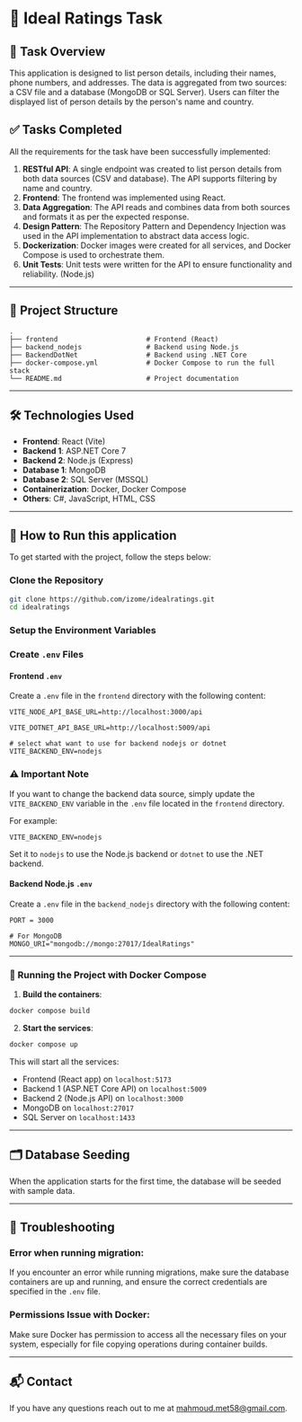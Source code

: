 
# 🌟 Ideal Ratings Task

## 📝 Task Overview

This application is designed to list person details, including their names, phone numbers, and addresses. The data is aggregated from two sources: a CSV file and a database (MongoDB or SQL Server). Users can filter the displayed list of person details by the person's name and country.

## ✅ Tasks Completed

All the requirements for the task have been successfully implemented:

1. **RESTful API**: A single endpoint was created to list person details from both data sources (CSV and database). The API supports filtering by name and country.
2. **Frontend**: The frontend was implemented using React.
3. **Data Aggregation**: The API reads and combines data from both sources and formats it as per the expected response.
4. **Design Pattern**: The Repository Pattern and Dependency Injection was used in the API implementation to abstract data access logic.
5. **Dockerization**: Docker images were created for all services, and Docker Compose is used to orchestrate them.
6. **Unit Tests**: Unit tests were written for the API to ensure functionality and reliability. (Node.js)

---

## 🧱 Project Structure

```
.
├── frontend                      # Frontend (React)
├── backend_nodejs                # Backend using Node.js
├── BackendDotNet                 # Backend using .NET Core
├── docker-compose.yml            # Docker Compose to run the full stack
└── README.md                     # Project documentation
```

---

## 🛠️ Technologies Used

- **Frontend**: React (Vite)
- **Backend 1**: ASP.NET Core 7
- **Backend 2**: Node.js (Express)
- **Database 1**: MongoDB
- **Database 2**: SQL Server (MSSQL)
- **Containerization**: Docker, Docker Compose
- **Others**: C#, JavaScript, HTML, CSS

---

## 🚀 How to Run this application

To get started with the project, follow the steps below:

### Clone the Repository

```bash
git clone https://github.com/izome/idealratings.git
cd idealratings
```

### Setup the Environment Variables

### Create `.env` Files

#### Frontend `.env`

Create a `.env` file in the `frontend` directory with the following content:

```env
VITE_NODE_API_BASE_URL=http://localhost:3000/api

VITE_DOTNET_API_BASE_URL=http://localhost:5009/api

# select what want to use for backend nodejs or dotnet
VITE_BACKEND_ENV=nodejs
```

### ⚠️ Important Note

If you want to change the backend data source, simply update the `VITE_BACKEND_ENV` variable in the `.env` file located in the `frontend` directory.

For example:
```env
VITE_BACKEND_ENV=nodejs
```

Set it to `nodejs` to use the Node.js backend or `dotnet` to use the .NET backend.


#### Backend Node.js `.env`

Create a `.env` file in the `backend_nodejs` directory with the following content:

```env
PORT = 3000

# For MongoDB
MONGO_URI="mongodb://mongo:27017/IdealRatings"
```

---

### 🚢 Running the Project with Docker Compose

1. **Build the containers**:

```bash
docker compose build
```

2. **Start the services**:

```bash
docker compose up
```

This will start all the services:
- Frontend (React app) on `localhost:5173`
- Backend 1 (ASP.NET Core API) on `localhost:5009`
- Backend 2 (Node.js API) on `localhost:3000`
- MongoDB on `localhost:27017`
- SQL Server on `localhost:1433`

---

## 🗂️ Database Seeding

When the application starts for the first time, the database will be seeded with sample data.

---

## 🔧 Troubleshooting

### Error when running migration:

If you encounter an error while running migrations, make sure the database containers are up and running, and ensure the correct credentials are specified in the `.env` file.

### Permissions Issue with Docker:

Make sure Docker has permission to access all the necessary files on your system, especially for file copying operations during container builds.

---

## 📬 Contact

If you have any questions reach out to me at [mahmoud.met58@gmail.com](mailto:mahmoud.met58@gmail.com).